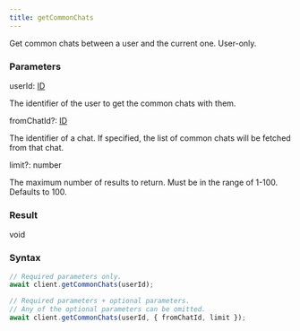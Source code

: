 ```yaml
---
title: getCommonChats
---
```


Get common chats between a user and the current one. User-only.


### Parameters 

<div class="flex flex-col gap-3"><div><div class="font-mono" id="p_userId" data-anchor><span class="font-bold">userId</span><span class="opacity-50">:</span> <a href="/gh/types/id"  >ID</a></div><div class="pl-3"><div class="no-margin">

The identifier of the user to get the common chats with them.

</div></div></div><div class="flex flex-col gap-3"><div><div class="flex gap-2"><div class="font-mono p" id="p_fromChatId" data-anchor><span class="font-bold">fromChatId</span><span class="opacity-50"><span title="Optional" class="cursor-help">?</span>:</span> <a href="/gh/types/id"  >ID</a></div></div><div class="pl-3"><div class="no-margin">

The identifier of a chat. If specified, the list of common chats will be fetched from that chat.

</div></div></div><div><div class="flex gap-2"><div class="font-mono p" id="p_limit" data-anchor><span class="font-bold">limit</span><span class="opacity-50"><span title="Optional" class="cursor-help">?</span>:</span> <span>number</span></div></div><div class="pl-3"><div class="no-margin">

The maximum number of results to return. Must be in the range of 1-100. Defaults to 100.

</div></div></div></div></div>

### Result 

<div class="font-mono"><span>void</span></div>

### Syntax

```ts
// Required parameters only.
await client.getCommonChats(userId);

// Required parameters + optional parameters.
// Any of the optional parameters can be omitted.
await client.getCommonChats(userId, { fromChatId, limit });
```



